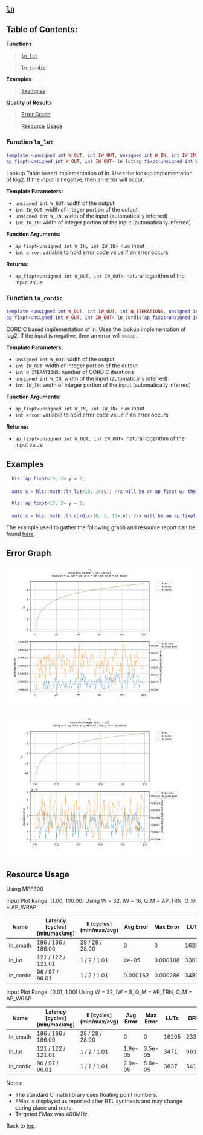 ## [`ln`](../../include/hls_ln.hpp)

## Table of Contents:

**Functions**

> [`ln_lut`](#function-ln_lut)

> [`ln_cordic`](#function-ln_cordic)

**Examples**

> [Examples](#examples)

**Quality of Results**

> [Error Graph](#error-graph)

> [Resource Usage](#resource-usage)


### Function `ln_lut`
~~~lua
template <unsigned int W_OUT, int IW_OUT, unsigned int W_IN, int IW_IN>
ap_fixpt<unsigned int W_OUT, int IW_OUT> ln_lut(ap_fixpt<unsigned int W_IN, int IW_IN> num, int error)
~~~

Lookup Table based implementation of ln. Uses the lookup implementation of log2. If the input is negative, then an error will occur.

**Template Parameters:**

- `unsigned int W_OUT`: width of the output
- `int IW_OUT`: width of integer portion of the output
- `unsigned int W_IN`: width of the input (automatically inferred)
- `int IW_IN`: width of integer portion of the input (automatically inferred)

**Function Arguments:**

- `ap_fixpt<unsigned int W_IN, int IW_IN> num`: input
- `int error`: variable to hold error code value if an error occurs

**Returns:**

- `ap_fixpt<unsigned int W_OUT, int IW_OUT>`: natural logarithm of the input value
### Function `ln_cordic`
~~~lua
template <unsigned int W_OUT, int IW_OUT, int N_ITERATIONS, unsigned int W_IN, int IW_IN>
ap_fixpt<unsigned int W_OUT, int IW_OUT> ln_cordic(ap_fixpt<unsigned int W_IN, int IW_IN> num, int error)
~~~

CORDIC based implementation of ln. Uses the lookup implementation of log2. If the input is negative, then an error will occur.

**Template Parameters:**

- `unsigned int W_OUT`: width of the output
- `int IW_OUT`: width of integer portion of the output
- `int N_ITERATIONS`: number of CORDIC iterations
- `unsigned int W_IN`: width of the input (automatically inferred)
- `int IW_IN`: width of integer portion of the input (automatically inferred)

**Function Arguments:**

- `ap_fixpt<unsigned int W_IN, int IW_IN> num`: input
- `int error`: variable to hold error code value if an error occurs

**Returns:**

- `ap_fixpt<unsigned int W_OUT, int IW_OUT>`: natural logarithm of the input value
## Examples

~~~lua
  hls::ap_fixpt<10, 2> y = 2;

  auto x = hls::math::ln_lut<10, 2>(y); //x will be an ap_fixpt w/ the value 0.69314718055995

~~~
~~~lua
  hls::ap_fixpt<10, 2> y = 2;

  auto x = hls::math::ln_cordic<10, 2, 16>(y); //x will be an ap_fixpt w/ the value 0.69314718055995

~~~

The example used to gather the following graph and resource report can be found [here](../../examples/simple/ln).

## Error Graph

![ln_D32_I16_S1.000000_L100.000000](../graphs/ln_D32_I16_S1.000000_L100.000000_graph.png)

![ln_D32_I8_S0.010000_L1.000000](../graphs/ln_D32_I8_S0.010000_L1.000000_graph.png)

## Resource Usage

Using MPF300

Input Plot Range: [1.00, 100.00]
Using W = 32, IW = 16, Q_M = AP_TRN, O_M = AP_WRAP

| Name      | Latency [cycles] (min/max/avg)   | II [cycles] (min/max/avg)   |   Avg Error |   Max Error |   LUTs |   DFFs |   DSPs |   LSRAM |   uSRAM | Estimated Frequency   |
|-----------|----------------------------------|-----------------------------|-------------|-------------|--------|--------|--------|---------|---------|-----------------------|
| ln_cmath  | 186 / 186 / 186.00               | 28 / 28 / 28.00             |    0        |    0        |  16205 |  23310 |      9 |       6 |       0 | 343.525 MHz           |
| ln_lut    | 121 / 122 / 121.01               | 1 / 2 / 1.01                |    4e-05    |    0.000108 |   3307 |   6446 |      5 |       1 |       2 | 343.525 MHz           |
| ln_cordic | 96 / 97 / 96.01                  | 1 / 2 / 1.01                |    0.000162 |    0.000286 |   3480 |   5197 |     12 |       0 |       5 | 343.525 MHz           |


Input Plot Range: [0.01, 1.00]
Using W = 32, IW = 8, Q_M = AP_TRN, O_M = AP_WRAP

| Name      | Latency [cycles] (min/max/avg)   | II [cycles] (min/max/avg)   |   Avg Error |   Max Error |   LUTs |   DFFs |   DSPs |   LSRAM |   uSRAM | Estimated Frequency   |
|-----------|----------------------------------|-----------------------------|-------------|-------------|--------|--------|--------|---------|---------|-----------------------|
| ln_cmath  | 186 / 186 / 186.00               | 28 / 28 / 28.00             |     0       |     0       |  16205 |  23310 |      9 |       6 |       0 | 343.525 MHz           |
| ln_lut    | 121 / 122 / 121.01               | 1 / 2 / 1.01                |     1.9e-05 |     3.5e-05 |   3471 |   6634 |      5 |       1 |       1 | 343.525 MHz           |
| ln_cordic | 96 / 97 / 96.01                  | 1 / 2 / 1.01                |     2.9e-05 |     5.8e-05 |   3837 |   5411 |     12 |       0 |       4 | 343.525 MHz           |

Notes:
- The standard C math library uses floating point numbers.
- FMax is displayed as reported after RTL synthesis and may change during place and route.
- Targeted FMax was 400MHz.


Back to [top](#).